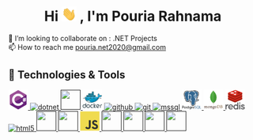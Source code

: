 <h1 align="center">Hi <img src="https://raw.githubusercontent.com/ABSphreak/ABSphreak/master/gifs/Hi.gif" width="30px">  , I'm Pouria Rahnama </h1>

👯 I’m looking to collaborate on : .NET Projects
</br>
📫 How to reach me pouria.net2020@gmail.com

## 🔧 Technologies & Tools
<p align="left"> 
  
<a href="https://www.w3schools.com/cs/" target="_blank" rel="noreferrer">
<img src="https://raw.githubusercontent.com/devicons/devicon/master/icons/csharp/csharp-original.svg" alt="csharp" width="40" height="40"/>
</a>
<a href="" target="_blank" rel="noreferrer">
<img src="https://icongr.am/devicon/dot-net-original-wordmark.svg?size=72&color=currentColor" alt="dotnet" width="40" height="40"/> 
</a>
<a href="" target="_blank" rel="noreferrer">
<img src="https://icongr.am/devicon/visualstudio-plain.svg?size=115&color=f27373" alt="" width="40" height="40"/> 
</a>
<a href="https://www.docker.com/" target="_blank" rel="noreferrer"> 
<img src="https://raw.githubusercontent.com/devicons/devicon/master/icons/docker/docker-original-wordmark.svg" alt="docker" width="40" height="40"/>
</a>
<a href="" target="_blank" rel="noreferrer">
<img src="https://icongr.am/devicon/github-original.svg?size=72&color=currentColor" alt="github" width="40" height="40"/> 
</a>
<a href="https://git-scm.com/" target="_blank" rel="noreferrer"> 
<img src="https://www.vectorlogo.zone/logos/git-scm/git-scm-icon.svg" alt="git" width="40" height="40"/> 
</a>
<a href="https://www.microsoft.com/en-us/sql-server" target="_blank" rel="noreferrer"> 
<img src="https://www.svgrepo.com/show/303229/microsoft-sql-server-logo.svg" alt="mssql" width="40" height="40"/>
</a>
<a href="https://www.postgresql.org" target="_blank" rel="noreferrer">
<img src="https://raw.githubusercontent.com/devicons/devicon/master/icons/postgresql/postgresql-original-wordmark.svg" alt="postgresql" width="40" height="40"/>
</a>
<a href="https://www.mongodb.com/" target="_blank" rel="noreferrer">
<img src="https://raw.githubusercontent.com/devicons/devicon/master/icons/mongodb/mongodb-original-wordmark.svg" alt="mongodb" width="40" height="40"/>
</a>
<a href="https://redis.io" target="_blank" rel="noreferrer">
<img src="https://raw.githubusercontent.com/devicons/devicon/master/icons/redis/redis-original-wordmark.svg" alt="redis" width="40" height="40"/> 
</a>

<a href="" target="_blank" rel="noreferrer">
<img src="https://icongr.am/devicon/html5-original.svg?size=72&color=currentColor" alt="html5" width="40" height="40"/> 
</a>
<a href="" target="_blank" rel="noreferrer">
<img src="https://icongr.am/devicon/css3-original.svg?size=72&color=currentColor" alt="" width="40" height="40"/> 
</a>
<a href="" target="_blank" rel="noreferrer">
<img src="https://icongr.am/devicon/bootstrap-plain-wordmark.svg?size=72&color=871ef1" alt="" width="40" height="40"/> 
</a>
<a href="https://developer.mozilla.org/en-US/docs/Web/JavaScript" target="_blank" rel="noreferrer"> 
<img src="https://raw.githubusercontent.com/devicons/devicon/master/icons/javascript/javascript-original.svg" alt="javascript" width="40" height="40"/>
</a>
<a href="" target="_blank" rel="noreferrer">
<img src="https://icongr.am/devicon/jquery-original-wordmark.svg?size=72&color=currentColor" alt="" width="40" height="40"/> 
</a>
<a href="" target="_blank" rel="noreferrer">
<img src="https://icongr.am/devicon/linux-original.svg?size=72&color=currentColor" alt="" width="40" height="40"/> 
</a>
<a href="" target="_blank" rel="noreferrer">
<img src="https://icongr.am/devicon/ubuntu-plain-wordmark.svg?size=72&color=871ef1" alt="" width="40" height="40"/> 
</a>
<a href="" target="_blank" rel="noreferrer">
<img src="https://icongr.am/devicon/vim-original.svg?size=72&color=currentColor" alt="" width="40" height="40"/> 
</a>


